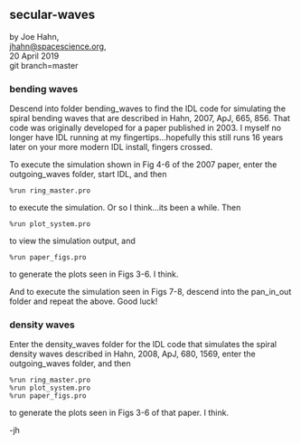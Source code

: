 ## secular-waves

by Joe Hahn,<br />
jhahn@spacescience.org,<br />
20 April 2019<br />
git branch=master


### bending waves

Descend into folder bending_waves to find the IDL code for simulating the 
spiral bending waves that are described in Hahn, 2007, ApJ, 665, 856.
That code was originally developed for a paper published in 2003. I myself no longer 
have IDL running at my fingertips...hopefully this still runs 16 years later on your 
more modern IDL install, fingers crossed.

To execute the simulation shown in Fig 4-6 of the 2007 paper, enter the outgoing_waves folder,
start IDL, and then

    %run ring_master.pro

to execute the simulation. Or so I think...its been a while. Then

    %run plot_system.pro

to view the simulation output, and

    %run paper_figs.pro

to generate the plots seen in Figs 3-6. I think.

And to execute the simulation seen in Figs 7-8, descend into the pan_in_out folder
and repeat the above. Good luck!

### density waves

Enter the density_waves folder for the IDL code that simulates the spiral density waves
described in Hahn, 2008, ApJ, 680, 1569, enter the outgoing_waves folder, and then

    %run ring_master.pro
    %run plot_system.pro
    %run paper_figs.pro

to generate the plots seen in Figs 3-6 of that paper. I think.

-jh
